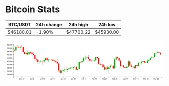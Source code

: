 # Bitcoin Stats

BTC/USDT|24h change|24h high|24h low|
|---|---|---|---|
|$46180.01|-1.90%|$47700.22|$45930.00|

<img src="./chart.svg">
